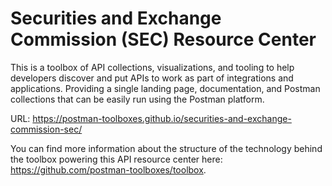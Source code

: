 # Securities and Exchange Commission (SEC) Resource Center
This is a toolbox of API collections, visualizations, and tooling to help developers discover and put APIs to work as part of integrations and applications. Providing a single landing page, documentation, and Postman collections that can be easily run using the Postman platform.

URL: https://postman-toolboxes.github.io/securities-and-exchange-commission-sec/

You can find more information about the structure of the technology behind the toolbox powering this API resource center here: https://github.com/postman-toolboxes/toolbox.
